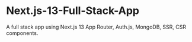 # Next.js-13-Full-Stack-App
A full stack app using Next.js 13 App Router, Auth.js, MongoDB, SSR, CSR components.
